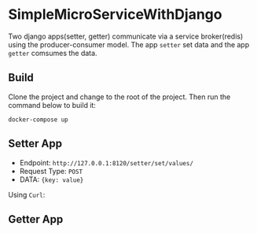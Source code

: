 # SimpleMicroServiceWithDjango
Two django apps(setter, getter) communicate via a service broker(redis) using the producer-consumer model. The app `setter` set data and the app `getter` comsumes the data.

## Build
Clone the project and change to the root of the project. Then run the command below to build it:
```
docker-compose up
```

## Setter App
* Endpoint: ```http://127.0.0.1:8120/setter/set/values/```
* Request Type: ```POST```
* DATA: ```{key: value}```

Using ``Curl``:


## Getter App

